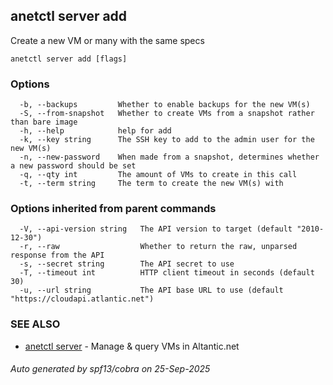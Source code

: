 ## anetctl server add

Create a new VM or many with the same specs

```
anetctl server add [flags]
```

### Options

```
  -b, --backups         Whether to enable backups for the new VM(s)
  -S, --from-snapshot   Whether to create VMs from a snapshot rather than bare image
  -h, --help            help for add
  -k, --key string      The SSH key to add to the admin user for the new VM(s)
  -n, --new-password    When made from a snapshot, determines whether a new password should be set
  -q, --qty int         The amount of VMs to create in this call
  -t, --term string     The term to create the new VM(s) with
```

### Options inherited from parent commands

```
  -V, --api-version string   The API version to target (default "2010-12-30")
  -r, --raw                  Whether to return the raw, unparsed response from the API
  -s, --secret string        The API secret to use
  -T, --timeout int          HTTP client timeout in seconds (default 30)
  -u, --url string           The API base URL to use (default "https://cloudapi.atlantic.net")
```

### SEE ALSO

* [anetctl server](anetctl_server.md)	 - Manage & query VMs in Altantic.net

###### Auto generated by spf13/cobra on 25-Sep-2025
